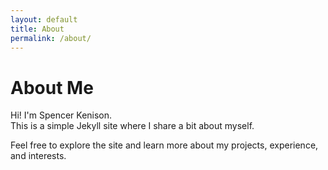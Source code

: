 ```yaml
---
layout: default
title: About
permalink: /about/
---
```


# About Me

Hi! I'm Spencer Kenison.  
This is a simple Jekyll site where I share a bit about myself.

Feel free to explore the site and learn more about my projects, experience, and interests.
